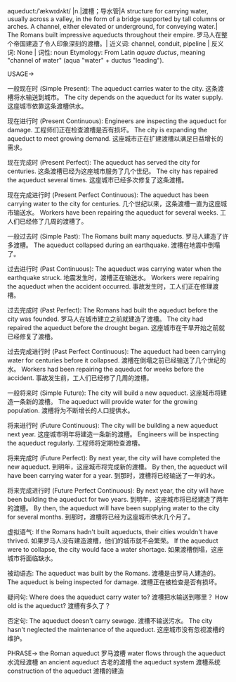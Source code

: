 aqueduct:/ˈækwɪdʌkt/ |n.|渡槽；导水管|A structure for carrying water, usually across a valley, in the form of a bridge supported by tall columns or arches.  A channel, either elevated or underground, for conveying water.| The Romans built impressive aqueducts throughout their empire.  罗马人在整个帝国建造了令人印象深刻的渡槽。| 近义词: channel, conduit, pipeline | 反义词: None | 词性: noun
Etymology: From Latin *aquae ductus*, meaning "channel of water" (aqua "water" + ductus "leading").

USAGE->

一般现在时 (Simple Present):
The aqueduct carries water to the city.  这条渡槽将水输送到城市。
The city depends on the aqueduct for its water supply.  这座城市依靠这条渡槽供水。

现在进行时 (Present Continuous):
Engineers are inspecting the aqueduct for damage.  工程师们正在检查渡槽是否有损坏。
The city is expanding the aqueduct to meet growing demand.  这座城市正在扩建渡槽以满足日益增长的需求。

现在完成时 (Present Perfect):
The aqueduct has served the city for centuries.  这条渡槽已经为这座城市服务了几个世纪。
The city has repaired the aqueduct several times.  这座城市已经多次修复了这条渡槽。

现在完成进行时 (Present Perfect Continuous):
The aqueduct has been carrying water to the city for centuries.  几个世纪以来，这条渡槽一直为这座城市输送水。
Workers have been repairing the aqueduct for several weeks.  工人们已经修了几周的渡槽了。

一般过去时 (Simple Past):
The Romans built many aqueducts.  罗马人建造了许多渡槽。
The aqueduct collapsed during an earthquake.  渡槽在地震中倒塌了。


过去进行时 (Past Continuous):
The aqueduct was carrying water when the earthquake struck.  地震发生时，渡槽正在输送水。
Workers were repairing the aqueduct when the accident occurred.  事故发生时，工人们正在修理渡槽。


过去完成时 (Past Perfect):
The Romans had built the aqueduct before the city was founded.  罗马人在城市建立之前就建造了渡槽。
The city had repaired the aqueduct before the drought began.  这座城市在干旱开始之前就已经修复了渡槽。


过去完成进行时 (Past Perfect Continuous):
The aqueduct had been carrying water for centuries before it collapsed.  渡槽在倒塌之前已经输送了几个世纪的水。
Workers had been repairing the aqueduct for weeks before the accident.  事故发生前，工人们已经修了几周的渡槽。


一般将来时 (Simple Future):
The city will build a new aqueduct.  这座城市将建造一条新的渡槽。
The aqueduct will provide water for the growing population.  渡槽将为不断增长的人口提供水。


将来进行时 (Future Continuous):
The city will be building a new aqueduct next year.  这座城市明年将建造一条新的渡槽。
Engineers will be inspecting the aqueduct regularly.  工程师将定期检查渡槽。


将来完成时 (Future Perfect):
By next year, the city will have completed the new aqueduct.  到明年，这座城市将完成新的渡槽。
By then, the aqueduct will have been carrying water for a year.  到那时，渡槽将已经输送了一年的水。


将来完成进行时 (Future Perfect Continuous):
By next year, the city will have been building the aqueduct for two years.  到明年，这座城市将已经建造了两年的渡槽。
By then, the aqueduct will have been supplying water to the city for several months.  到那时，渡槽将已经为这座城市供水几个月了。


虚拟语气:
If the Romans hadn't built aqueducts, their cities wouldn't have thrived. 如果罗马人没有建造渡槽，他们的城市就不会繁荣。
If the aqueduct were to collapse, the city would face a water shortage. 如果渡槽倒塌，这座城市将面临缺水。


被动语态:
The aqueduct was built by the Romans. 渡槽是由罗马人建造的。
The aqueduct is being inspected for damage. 渡槽正在被检查是否有损坏。


疑问句:
Where does the aqueduct carry water to?  渡槽把水输送到哪里？
How old is the aqueduct?  渡槽有多久了？


否定句:
The aqueduct doesn't carry sewage.  渡槽不输送污水。
The city hasn't neglected the maintenance of the aqueduct.  这座城市没有忽视渡槽的维护。


PHRASE->
the Roman aqueduct  罗马渡槽
water flows through the aqueduct  水流经渡槽
an ancient aqueduct  古老的渡槽
the aqueduct system  渡槽系统
construction of the aqueduct  渡槽的建造
